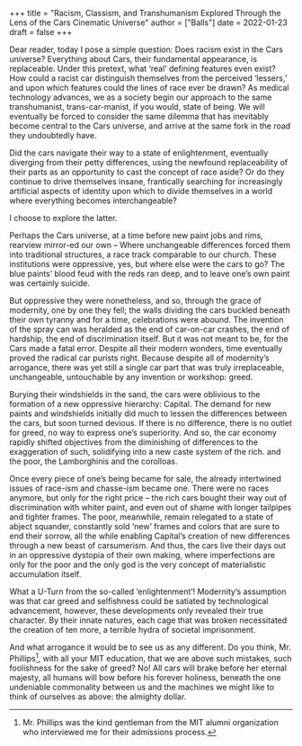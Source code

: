 +++
title = "Racism, Classism, and Transhumanism Explored Through the Lens of the Cars Cinematic Universe"
author = ["Balls"]
date = 2022-01-23
draft = false
+++

Dear reader, today I pose a simple question: Does racism exist in the Cars universe?
Everything about Cars, their fundamental appearance, is replaceable. Under this pretext, what
‘real’ defining features even exist? How could a racist car distinguish themselves from the
perceived ‘lessers,’ and upon which features could the lines of race ever be drawn? As medical
technology advances, we as a society begin our approach to the same transhumanist,
trans-car-manist, if you would, state of being. We will eventually be forced to consider the same
dilemma that has inevitably become central to the Cars universe, and arrive at the same fork in
the road they undoubtedly have.

Did the cars navigate their way to a state of enlightenment, eventually diverging from their petty
differences, using the newfound replaceability of their parts as an opportunity to cast the
concept of race aside? Or do they continue to drive themselves insane, frantically searching for
increasingly artificial aspects of identity upon which to divide themselves in a world where
everything becomes interchangeable?

I choose to explore the latter.

Perhaps the Cars universe, at a time before new paint jobs and rims, rearview mirror-ed our
own – Where unchangeable differences forced them into traditional structures, a race track
comparable to our church. These institutions were oppressive, yes, but where else were the
cars to go? The blue paints’ blood feud with the reds ran deep, and to leave one’s own paint
was certainly suicide.

But oppressive they were nonetheless, and so, through the grace of modernity, one by one they
fell; the walls dividing the cars buckled beneath their own tyranny and for a time, celebrations
were abound. The invention of the spray can was heralded as the end of car-on-car crashes,
the end of hardship, the end of discrimination itself. But it was not meant to be, for the Cars
made a fatal error. Despite all their modern wonders, time eventually proved the radical car
purists right. Because despite all of modernity’s arrogance, there was yet still a single car part
that was truly irreplaceable, unchangeable, untouchable by any invention or workshop: greed.

Burying their windshields in the sand, the cars were oblivious to the formation of a new
oppressive hierarchy: Capital. The demand for new paints and windshields initially did much to
lessen the differences between the cars, but soon turned devious. If there is no difference, there
is no outlet for greed, no way to express one’s superiority. And so, the car economy rapidly
shifted objectives from the diminishing of differences to the exaggeration of such, solidifying into a new caste system of the rich. and the poor, the Lamborghinis and the corolloas.

Once every piece of one’s being became for sale, the already intertwined issues of race-ism and
chasse-ism became one. There were no races anymore, but only for the right price – the rich
cars bought their way out of discrimination with whiter paint, and even out of shame with longer
tailpipes and tighter frames. The poor, meanwhile, remain relegated to a state of abject
squander, constantly sold ‘new’ frames and colors that are sure to end their sorrow, all the while
enabling Capital’s creation of new differences through a new beast of carsumerism. And thus,
the cars live their days out in an oppressive dystopia of their own making, where imperfections
are only for the poor and the only god is the very concept of materialistic accumulation itself.

What a U-Turn from the so-called ‘enlightenment’! Modernity’s assumption was that car greed
and selfishness could be satiated by technological advancement, however, these developments
only revealed their true character. By their innate natures, each cage that was broken
necessitated the creation of ten more, a terrible hydra of societal imprisonment.

And what arrogance it would be to see us as any different. Do you think, Mr. Phillips[^fn:1], with all
your MIT education, that we are above such mistakes, such foolishness for the sake of greed?
No! All cars will brake before her eternal majesty, all humans will bow before his forever
holiness, beneath the one undeniable commonality between us and the machines we might like to think of ourselves as above: the almighty dollar.

[^fn:1]: Mr. Phillips was the kind gentleman from the MIT alumni organization who interviewed me for their admissions process.